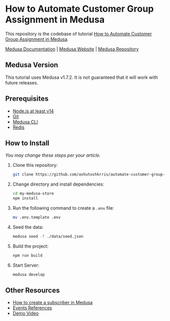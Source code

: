 # How to Automate Customer Group Assignment in Medusa

This repository is the codebase of tutorial [How to Automate Customer Group Assignment in Medusa](https://medusajs.com/blog/customer-group-automation/).

[Medusa Documentation](https://docs.medusajs.com/) | [Medusa Website](https://medusajs.com/) | [Medusa Repository](https://github.com/medusajs/medusa)

## Medusa Version

This tutorial uses Medusa v1.7.2. It is not guaranteed that it will work with future releases.

## Prerequisites

- [Node.js at least v14](https://docs.medusajs.com/tutorial/set-up-your-development-environment#nodejs)
- [Git](https://docs.medusajs.com/tutorial/set-up-your-development-environment/#git)
- [Medusa CLI](https://docs.medusajs.com/tutorial/set-up-your-development-environment#medusa-cli)
- [Redis](https://docs.medusajs.com/tutorial/set-up-your-development-environment/#redis)

## How to Install

_You may change these steps per your article._

1. Clone this repository:

    ```bash
    git clone https://github.com/ashutoshkrris/automate-customer-group-assignment-medusa.git my-medusa-store
    ```

2. Change directory and install dependencies:

    ```bash
    cd my-medusa-store
    npm install
    ```

3. Run the following command to create a `.env` file:
    ```bash
    mv .env.template .env
    ```

4. Seed the data:
    ```bash
    medusa seed -f ./data/seed.json
    ```

5. Build the project:

    ```bash
    npm run build
    ```

6. Start Server:

    ```bash
    medusa develop
    ```

## Other Resources

- [How to create a subscriber in Medusa](https://docs.medusajs.com/advanced/backend/subscribers/create-subscriber)
- [Events References](https://docs.medusajs.com/advanced/backend/subscribers/events-list)
- [Demo Video](https://youtu.be/KsKMLQHhf0k)
